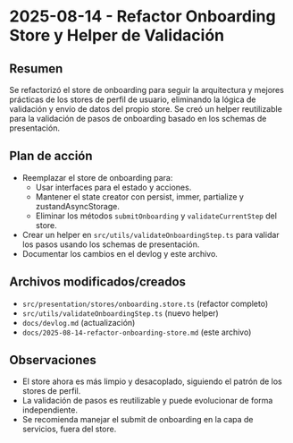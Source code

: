 # 2025-08-14 - Refactor Onboarding Store y Helper de Validación

## Resumen

Se refactorizó el store de onboarding para seguir la arquitectura y mejores prácticas de los stores de perfil de usuario, eliminando la lógica de validación y envío de datos del propio store. Se creó un helper reutilizable para la validación de pasos de onboarding basado en los schemas de presentación.

## Plan de acción

- Reemplazar el store de onboarding para:
  - Usar interfaces para el estado y acciones.
  - Mantener el state creator con persist, immer, partialize y zustandAsyncStorage.
  - Eliminar los métodos `submitOnboarding` y `validateCurrentStep` del store.
- Crear un helper en `src/utils/validateOnboardingStep.ts` para validar los pasos usando los schemas de presentación.
- Documentar los cambios en el devlog y este archivo.

## Archivos modificados/creados

- `src/presentation/stores/onboarding.store.ts` (refactor completo)
- `src/utils/validateOnboardingStep.ts` (nuevo helper)
- `docs/devlog.md` (actualización)
- `docs/2025-08-14-refactor-onboarding-store.md` (este archivo)

## Observaciones

- El store ahora es más limpio y desacoplado, siguiendo el patrón de los stores de perfil.
- La validación de pasos es reutilizable y puede evolucionar de forma independiente.
- Se recomienda manejar el submit de onboarding en la capa de servicios, fuera del store.
